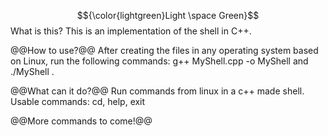 
$${\color{lightgreen}Light \space Green}$$What is this?
This is an implementation of the shell in C++.

@@How to use?@@
After creating the files in any operating system based on Linux, run the following commands: g++ MyShell.cpp -o MyShell and ./MyShell .

@@What can it do?@@
Run commands from linux in a c++ made shell.
Usable commands: cd, help, exit

@@More commands to come!@@

